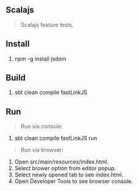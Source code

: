 Scalajs
-------
>Scalajs feature tests.

Install
-------
1. npm -g install jsdom

Build
-----
1. sbt clean compile fastLinkJS

Run
---
>Run via console:
1. sbt clean compile fastLinkJS run
>Run via browser:   
1. Open src/main/resources/index.html.
2. Select brower option from editor popup.
3. Select newly opened tab to see index.html.
4. Open Developer Tools to see browser console.